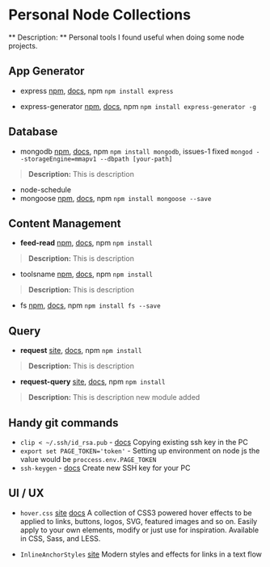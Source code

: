 # Personal Node Collections

** Description: **
	Personal tools I found useful when doing some node projects.

## App Generator
- express [npm](https://expressjs.com/), [docs](https://expressjs.com/en/starter/installing.html), npm `npm install express`

- express-generator [npm](https://expressjs.com/), [docs](https://expressjs.com/en/starter/generator.html), npm `npm install express-generator -g`


## Database
- mongodb [npm](http://link.here), [docs](http://link.here), npm `npm install mongodb`, issues-1 fixed `mongod --storageEngine=mmapv1 --dbpath [your-path]`
> **Description:** This is description
- node-schedule
- mongoose [npm](http://link.here), [docs](https://scotch.io/tutorials/using-mongoosejs-in-node-js-and-mongodb-applications), npm `npm install mongoose --save`

## Content Management
- **feed-read** [npm](http://link.here), [docs](http://link.here), npm `npm install `
> **Description:** This is description
- toolsname [npm](http://link.here), [docs](http://link.here), npm `npm install `
> **Description:** This is description
- fs [npm](http://link.here), [docs](https://scotch.io/tutorials/using-mongoosejs-in-node-js-and-mongodb-applications), npm `npm install fs --save`

## Query

- **request** [site](http://link.here), [docs](http://link.here), npm `npm install `
> **Description:** This is description
- **request-query** [site](http://link.here), [docs](http://link.here), npm `npm install `
> **Description:** This is description new module added


## Handy git commands
- `clip < ~/.ssh/id_rsa.pub` - [docs](https://help.github.com/articles/adding-a-new-ssh-key-to-your-github-account/) Copying existing ssh key in the PC
- `export set PAGE_TOKEN='token'` - Setting up environment on node js the value would be `proccess.env.PAGE_TOKEN`
- `ssh-keygen` - [docs](https://help.github.com/articles/adding-a-new-ssh-key-to-your-github-account/) Create new SSH key for your PC

## UI / UX

- `hover.css` [site](http://ianlunn.github.io/Hover/) [docs](http://ianlunn.co.uk/articles/hover-css-tutorial-introduction/) A collection of CSS3 powered hover effects to be applied to links, buttons, logos, SVG, featured images and so on. Easily apply to your own elements, modify or just use for inspiration. Available in CSS, Sass, and LESS.

- `InlineAnchorStyles` [site](http://tympanus.net/Development/InlineAnchorStyles/) Modern styles and effects for links in a text flow